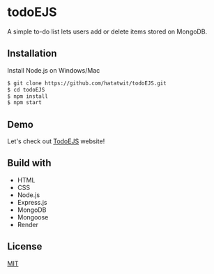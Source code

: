 # todoEJS

A simple to-do list lets users add or delete items stored on MongoDB.

## Installation

Install Node.js on Windows/Mac

```bash
$ git clone https://github.com/hatatwit/todoEJS.git
$ cd todoEJS
$ npm install
$ npm start

```

## Demo

Let's check out [TodoEJS](https://todoejs.onrender.com) website!

## Build with

* HTML
* CSS
* Node.js
* Express.js
* MongoDB
* Mongoose
* Render

## License

[MIT](https://choosealicense.com/licenses/mit/)
